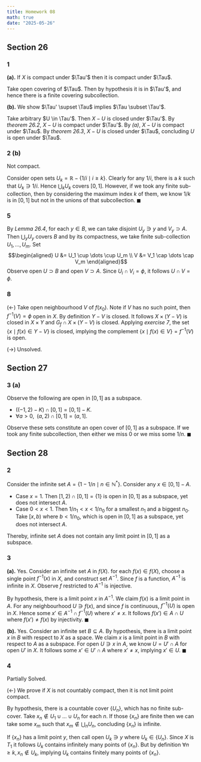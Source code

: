 ```yaml
---
title: Homework 08
math: true
date: "2025-05-26"
---
```


## Section 26

### 1

**(a).** If $X$ is compact under $\Tau'$ then it is compact under $\Tau$.

Take open covering of $\Tau$. Then by hypothesis it is in $\Tau'$, and hence there is a finite covering subcollection.

**(b).** We show $\Tau' \supset \Tau$ implies $\Tau \subset \Tau'$.

Take arbitrary $U \in \Tau'$. Then $X-U$ is closed under $\Tau'$. By *theorem 26.2*, $X-U$ is compact under $\Tau'$. By *(a)*, $X-U$ is compact under $\Tau$. By *theorem 26.3*, $X-U$ is closed under $\Tau$, concluding $U$ is open under $\Tau$.

### 2 (b)

Not compact.

Consider open sets $U_k = \mathbb{R} - \{ 1/i \mid i \geq k \}$. Clearly for any $1/i$, there is a $k$ such that $U_k \ni 1/i$. Hence $\bigcup_k U_k$ covers $[0,1]$. However, if we took any finite sub-collection, then by considering the maximum index $k$ of them, we know $1/k$ is in $[0, 1]$ but not in the unions of that subcollection. $\blacksquare$

### 5

By *Lemma 26.4*, for each $y \in B$, we can take disjoint $U_y \ni y$ and $V_y \supset A$. Then $\bigcup_y U_y$ covers $B$ and by its compactness, we take finite sub-collection $U_1, \dots, U_m$. Set
$$\begin{aligned}
    U &= U_1 \cup \dots \cup U_m \\
    V &= V_1 \cap \dots \cap V_m \end{aligned}$$
Observe open $U \supset B$ and open $V \supset A$. Since $U_i \cap V_i = \phi$, it follows $U \cap V = \phi$.

### 8

$(\leftarrow)$ Take open neighbourhood $V$ of $f(x_0)$. Note if $V$ has no such point, then $f^{-1}(V) = \phi$ open in $X$. By definition $Y - V$ is closed. It follows $X \times (Y - V)$ is closed in $X \times Y$ and $G_f \cap X \times (Y-V)$ is closed. Applying *exercise 7*, the set $\{ x \mid f(x) \in Y-V \}$ is closed, implying the complement $\{ x \mid f(x) \in V \} = f^{-1}(V)$ is open.

$(\rightarrow)$ Unsolved.

## Section 27

### 3 (a)

Observe the following are open in $[0, 1]$ as a subspace.

-   $((-1, 2) - K) \cap [0, 1] = [0, 1] - K$.
-   $\forall a > 0, \;\; (a, 2) \cap [0, 1] = (a, 1]$.

Observe these sets constitute an open cover of $[0, 1]$ as a subspace. If we took any finite subcollection, then either we miss $0$ or we miss some $1/n$. $\blacksquare$

## Section 28

### 2

Consider the infinite set $A = \{ 1 - 1/n \mid n \in \mathbb{N}^* \}$. Consider any $x \in [0,1] - A$.

-   Case $x = 1$. Then $[1, 2) \cap [0, 1] = \{ 1 \}$ is open in $[0,1]$
    as a subspace, yet does not intersect $A$.
-   Case $0 < x < 1$. Then $1/n_1 < x < 1/n_0$ for a smallest $n_1$ and
    a biggest $n_0$. Take $[x, b)$ where $b < 1/n_0$, which is open in
    $[0, 1]$ as a subspace, yet does not intersect $A$.

Thereby, infinite set $A$ does not contain any limit point in $[0,1]$ as a subspace.

### 3

**(a).** Yes. Consider an infinite set $A$ in $f(X)$. for each $f(x) \in f(X)$, choose a single point $f^{-1}(x)$ in $X$, and construct set $A^{-1}$. Since $f$ is a function, $A^{-1}$ is infinite in $X$. Observe $f$ restricted to $A^{-1}$ is injective.

By hypothesis, there is a limit point $x$ in $A^{-1}$. We claim $f(x)$ is a limit point in $A$. For any neighbourhood $U \ni f(x)$, and since $f$ is continuous, $f^{-1}(U)$ is open in $X$. Hence some $x' \in A^{-1} \cap f^{-1}(U)$ where $x' \neq x$. It follows $f(x') \in A \cap U$ where $f(x') \neq f(x)$ by injectivity. $\blacksquare$

**(b).** Yes. Consider an infinite set $B \subseteq A$. By hypothesis, there is a limit point $x$ in $B$ with respect to $X$ as a space. We claim $x$ is a limit point in $B$ with respect to $A$ as a subspace. For open $U \ni x$ in $A$, we know $U = U' \cap A$ for open $U'$ in $X$. It follows some $x' \in U' \cap A$ where $x' \neq x$, implying $x' \in U$. $\blacksquare$

### 4

Partially Solved.

$(\leftarrow)$ We prove if $X$ is not countably compact, then it is not limit point compact.

By hypothesis, there is a countable cover $\{ U_n \}$, which has no finite sub-cover. Take $x_n \not\in U_1 \cup \dots \cup U_n$ for each $n$. If those $\{ x_n \}$ are finite then we can take some $x_m$ such that $x_m \not\in \bigcup_n U_n$, concluding $\{ x_n \}$ is infinite.

If $\{ x_n \}$ has a limit point $y$, then call open $U_k \ni y$ where $U_k \in \{ U_n \}$. Since $X$ is $T_1$ it follows $U_k$ contains infinitely many points of $\{ x_n \}$. But by definition $\forall n \geq k, x_n \not\in U_k$, implying $U_k$ contains finitely many points of $\{ x_n \}$.

